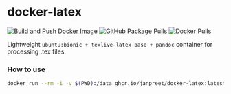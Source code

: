 # docker-latex 
[![Build and Push Docker Image](https://github.com/janpreet/docker-latex/actions/workflows/docker-image.yaml/badge.svg)](https://github.com/janpreet/docker-latex/actions/workflows/docker-image.yaml) ![GitHub Package Pulls](https://janpreet.github.io/rust-badge-generator/badges/janpreet-docker-latex-docker-latex-pulls.svg) ![Docker Pulls](https://img.shields.io/docker/pulls/janpreet/latex)

Lightweight `ubuntu:bionic + texlive-latex-base + pandoc` container for processing .tex files

### How to use

```bash
docker run --rm -i -v $(PWD):/data ghcr.io/janpreet/docker-latex:latest pdflatex doc.tex
```
